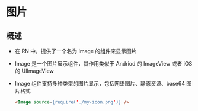 # 图片

## 概述

+ 在 RN 中，提供了一个名为 Image 的组件来显示图片

+ Image 是一个图片展示组件，其作用类似于 Andriod 的 ImageView 或者 iOS 的 UIImageView
+ Image 组件支持多种类型的图片显示，包括网络图片、静态资源、base64 图片格式

  ```html
  <Image source={require('./my-icon.png')} />
  ```
